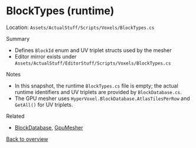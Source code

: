 # BlockTypes (runtime)

Location: `Assets/ActualStuff/Scripts/Voxels/BlockTypes.cs`

Summary
- Defines `BlockId` enum and UV triplet structs used by the mesher
- Editor mirror exists under `Assets/ActualStuff/EditorStuff/Scripts/Voxels/BlockTypes.cs`

Notes
- In this snapshot, the runtime `BlockTypes.cs` file is empty; the actual runtime identifiers and UV triplets are provided by `BlockDatabase.cs`.
- The GPU mesher uses `HyperVoxel.BlockDatabase.AtlasTilesPerRow` and `GetAll()` for UV triplets.

Related
- [BlockDatabase](block-database.md), [GpuMesher](gpu-mesher.md)

[Back to overview](../overview.md)
